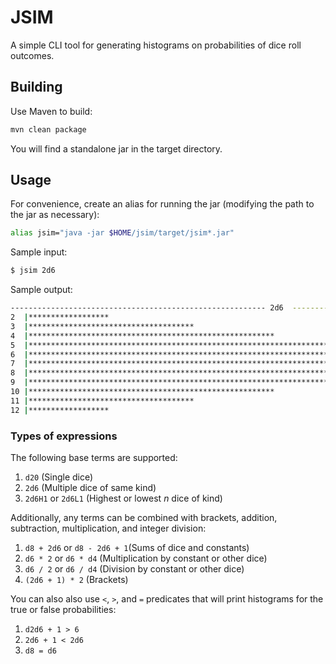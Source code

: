 # JSIM

A simple CLI tool for generating histograms on probabilities of dice roll outcomes.

## Building

Use Maven to build:

```bash
mvn clean package
```

You will find a standalone jar in the target directory.

## Usage

For convenience, create an alias for running the jar (modifying the path to the jar as necessary):

```bash
alias jsim="java -jar $HOME/jsim/target/jsim*.jar"
```

Sample input:
```bash
$ jsim 2d6
```

Sample output:
```bash
--------------------------------------------------------- 2d6  ---------------------------------------------------------
2  |******************                                                                                                  2.78%
3  |*************************************                                                                               5.56%
4  |*******************************************************                                                             8.33%
5  |**************************************************************************                                          11.11%
6  |********************************************************************************************                        13.89%
7  |***************************************************************************************************************     16.67%
8  |********************************************************************************************                        13.89%
9  |**************************************************************************                                          11.11%
10 |*******************************************************                                                             8.33%
11 |*************************************                                                                               5.56%
12 |******************                                                                                                  2.78%
```

### Types of expressions

The following base terms are supported:

1. `d20` (Single dice)
2. `2d6` (Multiple dice of same kind)
3. `2d6H1` or `2d6L1` (Highest or lowest *n* dice of kind)

Additionally, any terms can be combined with brackets, addition, subtraction, multiplication, and integer division:
1. `d8 + 2d6` or `d8 - 2d6 + 1`(Sums of dice and constants)
2. `d6 * 2` or `d6 * d4` (Multiplication by constant or other dice)
3. `d6 / 2` or `d6 / d4` (Division by constant or other dice)
4. `(2d6 + 1) * 2` (Brackets)

You can also also use `<`, `>`, and `=` predicates that will print histograms for the true or false probabilities:
1. `d2d6 + 1 > 6`
2. `2d6 + 1 < 2d6`
3. `d8 = d6`
